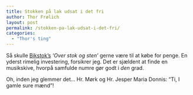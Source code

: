 ```yaml
---
title: Stokken på lak udsat i det fri
author: Thor Frølich
layout: post
permalink: /stokken-pa-lak-udsat-i-det-fri/
categories:
  - "Thor's ting"
---
```

Så skulle [Bikstok’s][1] *‘Over stok og sten’* gerne være til at købe for penge. En yderst rimelig investering, forsikrer jeg. Det er sjældent at finde en musikskive, hvorpå samfulde numre gør godt i *den* grad.

Oh, inden jeg glemmer det… Hr. Mørk og Hr. Jesper Maria Donnis: “Ti, I gamle sure mænd”!

 [1]: http://www.bikstok.dk